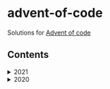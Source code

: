 # advent-of-code
Solutions for [Advent of code](https://adventofcode.com/)

## Contents

<details>
<summary>2021</summary>
<p>

| Day | Problem | Solution |
| --- | --- | --- |
| 1 | [link](https://adventofcode.com/2021/day/1) | [link](2021/day1) |
| 2 | [link](https://adventofcode.com/2021/day/2) | [link](2021/day2) |
| 3 | [link](https://adventofcode.com/2021/day/3) | [link](2021/day3) |


</p>
</details>

<details>
<summary>2020</summary>
<p>

| Day | Problem | Solution |
| --- | --- | --- |
| 1 | [link](https://adventofcode.com/2020/day/1) | [link](2020/day1) |
| 2 | [link](https://adventofcode.com/2020/day/2) | [link](2020/day2) |
| 3 | [link](https://adventofcode.com/2020/day/3) | [link](2020/day3) |
| 4 | [link](https://adventofcode.com/2020/day/4) | [link](2020/day4) |
| 5 | [link](https://adventofcode.com/2020/day/5) | [link](2020/day5) |
| 6 | [link](https://adventofcode.com/2020/day/6) | [link](2020/day6) |
| 7 | [link](https://adventofcode.com/2020/day/7) | [link](2020/day7) |
| 8 | [link](https://adventofcode.com/2020/day/8) | [link](2020/day8) |
| 9 | [link](https://adventofcode.com/2020/day/9) | [link](2020/day9) |
| 10 | [link](https://adventofcode.com/2020/day/10) | [link](2020/day10) |
| 11 | [link](https://adventofcode.com/2020/day/11) | [link](2020/day11) |
| 12 | [link](https://adventofcode.com/2020/day/12) | [link](2020/day12) |
| 13 | [link](https://adventofcode.com/2020/day/13) | [link](2020/day13) |


</p>
</details>

